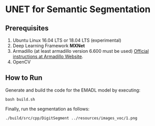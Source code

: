 <!-- (c) https://github.com/MontiCore/monticore -->
# UNET for Semantic Segmentation


## Prerequisites
1. Ubuntu Linux 16.04 LTS or 18.04 LTS (experimental)
2. Deep Learning Framework **MXNet**
3. Armadillo (at least armadillo version 6.600 must be used) [Official instructions at Armadillo Website](http://arma.sourceforge.net/download.html).
4. OpenCV


## How to Run
Generate and build the code for the EMADL model by executing:

```
bash build.sh

```

Finally, run the segmentation as follows:

```
./build/src/cpp/DigitSegment ../resources/images_voc/1.png
```